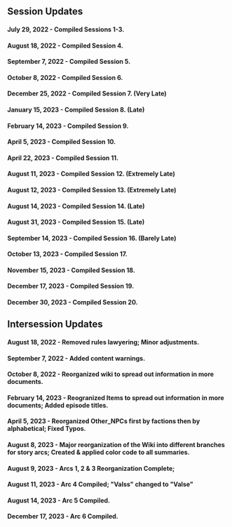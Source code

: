 ## Session Updates

#### July 29, 2022 - Compiled Sessions 1-3.

#### August 18, 2022 - Compiled Session 4. 

#### September 7, 2022 - Compiled Session 5.

#### October 8, 2022 - Compiled Session 6.

#### December 25, 2022 - Compiled Session 7. (Very Late)

#### January 15, 2023 - Compiled Session 8. (Late)

#### February 14, 2023 - Compiled Session 9.

#### April 5, 2023 - Compiled Session 10.

#### April 22, 2023 - Compiled Session 11.

#### August 11, 2023 - Compiled Session 12. (Extremely Late)

#### August 12, 2023 - Compiled Session 13. (Extremely Late)

#### August 14, 2023 - Compiled Session 14. (Late)

#### August 31, 2023 - Compiled Session 15. (Late)

#### September 14, 2023 - Compiled Session 16. (Barely Late)

#### October 13, 2023 - Compiled Session 17.

#### November 15, 2023 - Compiled Session 18.

#### December 17, 2023 - Compiled Session 19.

#### December 30, 2023 - Compiled Session 20.

## Intersession Updates

#### August 18, 2022 - Removed rules lawyering; Minor adjustments.

#### September 7, 2022 - Added content warnings.

#### October 8, 2022 - Reorganized wiki to spread out information in more documents.

#### February 14, 2023 - Reogranized Items to spread out information in more documents; Added episode titles.

#### April 5, 2023 - Reorganized Other_NPCs first by factions then by alphabetical; Fixed Typos.

#### August 8, 2023 - Major reorganization of the Wiki into different branches for story arcs; Created & applied color code to all summaries.

#### August 9, 2023 - Arcs 1, 2 & 3 Reorganization Complete;

#### August 11, 2023 - Arc 4 Compiled; "Valss" changed to "Valse"

#### August 14, 2023 - Arc 5 Compiled.

#### December 17, 2023 - Arc 6 Compiled.